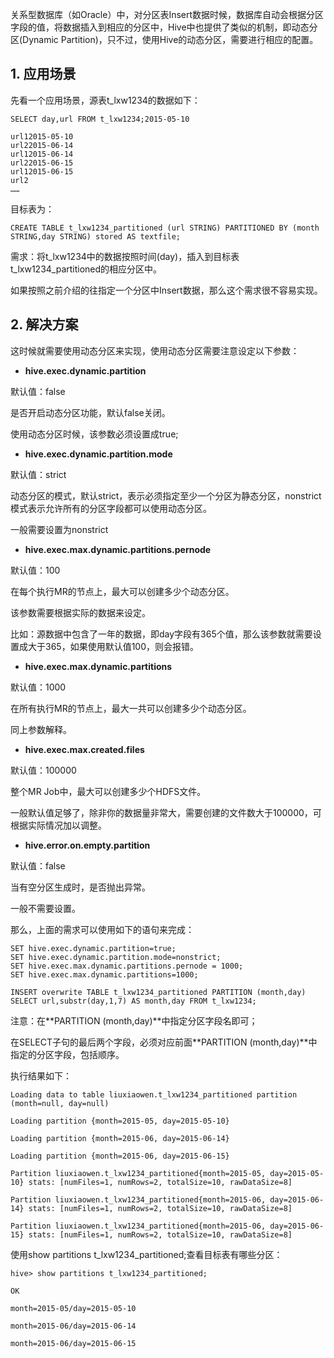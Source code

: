 关系型数据库（如Oracle）中，对分区表Insert数据时候，数据库自动会根据分区字段的值，将数据插入到相应的分区中，Hive中也提供了类似的机制，即动态分区(Dynamic Partition)，只不过，使用Hive的动态分区，需要进行相应的配置。

## 1. 应用场景

先看一个应用场景，源表t_lxw1234的数据如下：

```mysql
SELECT day,url FROM t_lxw1234;2015-05-10     
  
url12015-05-10      
url22015-06-14      
url12015-06-14     
url22015-06-15      
url12015-06-15      
url2
…… 
```

 

目标表为：

```mysql
CREATE TABLE t_lxw1234_partitioned (url STRING) PARTITIONED BY (month STRING,day STRING) stored AS textfile; 
```



需求：将t_lxw1234中的数据按照时间(day)，插入到目标表t_lxw1234_partitioned的相应分区中。

如果按照之前介绍的往指定一个分区中Insert数据，那么这个需求很不容易实现。



## 2. 解决方案

这时候就需要使用动态分区来实现，使用动态分区需要注意设定以下参数：

- **hive.exec.dynamic.partition**

默认值：false

是否开启动态分区功能，默认false关闭。

使用动态分区时候，该参数必须设置成true;

- **hive.exec.dynamic.partition.mode**

默认值：strict

动态分区的模式，默认strict，表示必须指定至少一个分区为静态分区，nonstrict模式表示允许所有的分区字段都可以使用动态分区。

一般需要设置为nonstrict

- **hive.exec.max.dynamic.partitions.pernode**

默认值：100

在每个执行MR的节点上，最大可以创建多少个动态分区。

该参数需要根据实际的数据来设定。

比如：源数据中包含了一年的数据，即day字段有365个值，那么该参数就需要设置成大于365，如果使用默认值100，则会报错。

- **hive.exec.max.dynamic.partitions**

默认值：1000

在所有执行MR的节点上，最大一共可以创建多少个动态分区。

同上参数解释。

- **hive.exec.max.created.files**

默认值：100000

整个MR Job中，最大可以创建多少个HDFS文件。

一般默认值足够了，除非你的数据量非常大，需要创建的文件数大于100000，可根据实际情况加以调整。

- **hive.error.on.empty.partition**

默认值：false

当有空分区生成时，是否抛出异常。

一般不需要设置。

 

那么，上面的需求可以使用如下的语句来完成：

```mysql
SET hive.exec.dynamic.partition=true;  
SET hive.exec.dynamic.partition.mode=nonstrict; 
SET hive.exec.max.dynamic.partitions.pernode = 1000;
SET hive.exec.max.dynamic.partitions=1000; 

INSERT overwrite TABLE t_lxw1234_partitioned PARTITION (month,day) SELECT url,substr(day,1,7) AS month,day FROM t_lxw1234; 
```

注意：在**PARTITION (month,day)**中指定分区字段名即可；

在SELECT子句的最后两个字段，必须对应前面**PARTITION (month,day)**中指定的分区字段，包括顺序。

执行结果如下：

```mysql
Loading data to table liuxiaowen.t_lxw1234_partitioned partition (month=null, day=null)

Loading partition {month=2015-05, day=2015-05-10}

Loading partition {month=2015-06, day=2015-06-14}

Loading partition {month=2015-06, day=2015-06-15}

Partition liuxiaowen.t_lxw1234_partitioned{month=2015-05, day=2015-05-10} stats: [numFiles=1, numRows=2, totalSize=10, rawDataSize=8]

Partition liuxiaowen.t_lxw1234_partitioned{month=2015-06, day=2015-06-14} stats: [numFiles=1, numRows=2, totalSize=10, rawDataSize=8]

Partition liuxiaowen.t_lxw1234_partitioned{month=2015-06, day=2015-06-15} stats: [numFiles=1, numRows=2, totalSize=10, rawDataSize=8]

```



使用show partitions t_lxw1234_partitioned;查看目标表有哪些分区：

```mysql
hive> show partitions t_lxw1234_partitioned;

OK

month=2015-05/day=2015-05-10

month=2015-06/day=2015-06-14

month=2015-06/day=2015-06-15
```







 
